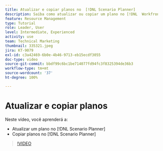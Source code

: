 ```yaml
---
title: Atualizar e copiar planos no  [!DNL Scenario Planner]
description: Saiba como atualizar ou copiar um plano no [!DNL  Workfront] [!DNL Scenario Planner].
feature: Resource Management
type: Tutorial
role: Leader, User
level: Intermediate, Experienced
activity: use
team: Technical Marketing
thumbnail: 335321.jpeg
jira: KT-9079
exl-id: c3a42469-6b0e-4b46-9713-eb15ecdf3055
doc-type: video
source-git-commit: bbdf99c6bc1be714077fd94fc3f8325394de36b3
workflow-type: tm+mt
source-wordcount: '37'
ht-degree: 100%

---
```


# Atualizar e copiar planos

Neste vídeo, você aprenderá a:

* Atualizar um plano no [!DNL Scenario Planner]
* Copiar planos no [!DNL Scenario Planner]

>[!VIDEO](https://video.tv.adobe.com/v/335321/?quality=12&learn=on&enablevpops=1)
